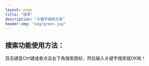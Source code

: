 ```yaml
---
layout: page
title: "搜索"
description: "关键字搜索文章" 
header-img: "img/green.jpg"
---
```


## 搜索功能使用方法：  
双击键盘Ctrl键或者点击右下角搜索图标，然后输入关键字搜索就OK啦！

